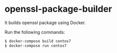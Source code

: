 # openssl-package-builder

It builds openssl package using Docker.

Run the following commands:

```sh
$ docker-compose build centos7
$ docker-compose run centos7
```
